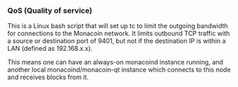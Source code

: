 ### QoS (Quality of service) ###

This is a Linux bash script that will set up tc to limit the outgoing bandwidth for connections to the Monacoin network. It limits outbound TCP traffic with a source or destination port of 9401, but not if the destination IP is within a LAN (defined as 192.168.x.x).

This means one can have an always-on monacoind instance running, and another local monacoind/monacoin-qt instance which connects to this node and receives blocks from it.
